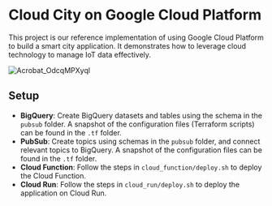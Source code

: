# Cloud City on Google Cloud Platform

This project is our reference implementation of using Google Cloud Platform to build a smart city application. It demonstrates how to leverage cloud technology to manage IoT data effectively.


![Acrobat_OdcqMPXyql](https://github.com/BayAreaCloudCity/gcp/assets/12138874/3230853e-6441-4a26-8f09-8b4fdb5ac21b)



## Setup

- **BigQuery**: Create BigQuery datasets and tables using the schema in the `pubsub` folder. A snapshot of the configuration files (Terraform scripts) can be found in the `.tf` folder.
- **PubSub**: Create topics using schemas in the `pubsub` folder, and connect relevant topics to BigQuery. A snapshot of the configuration files can be found in the `.tf` folder.
- **Cloud Function**: Follow the steps in `cloud_function/deploy.sh` to deploy the Cloud Function.
- **Cloud Run**: Follow the steps in `cloud_run/deploy.sh` to deploy the application on Cloud Run.
